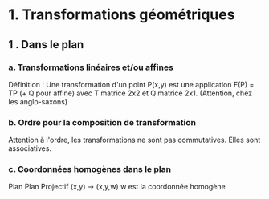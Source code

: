 # 1. Transformations géométriques

## 1 . Dans le plan

### a. Transformations linéaires et/ou affines

Définition : Une transformation d'un point P(x,y) est une application F(P) = TP (+ Q pour affine) avec T matrice 2x2 et Q matrice 2x1.
(Attention, chez les anglo-saxons)

### b. Ordre pour la composition de transformation

Attention à l'ordre, les transformations ne sont pas commutatives. Elles sont associatives.

### c. Coordonnées homogènes dans le plan

Plan     Plan Projectif
(x,y) -> (x,y,w)
w est la coordonnée homogène

